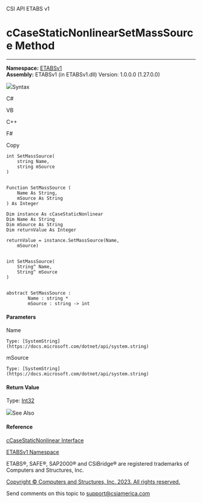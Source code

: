 ﻿

CSI API ETABS v1

# cCaseStaticNonlinearSetMassSource Method  
  
---  
  
**Namespace:** [ETABSv1](2780f1b8-2033-5289-2298-1cdb2a7508d9.htm)  
**Assembly:** ETABSv1 (in ETABSv1.dll) Version: 1.0.0.0 (1.27.0.0)

![](../icons/SectionExpanded.png)Syntax

C#

VB

C++

F#

Copy

    
    
    int SetMassSource(
    	string Name,
    	string mSource
    )
    
    
    Function SetMassSource ( 
    	Name As String,
    	mSource As String
    ) As Integer
    
    Dim instance As cCaseStaticNonlinear
    Dim Name As String
    Dim mSource As String
    Dim returnValue As Integer
    
    returnValue = instance.SetMassSource(Name, 
    	mSource)
    
    
    int SetMassSource(
    	String^ Name, 
    	String^ mSource
    )
    
    
    abstract SetMassSource : 
            Name : string * 
            mSource : string -> int 
    

#### Parameters

Name

    Type: [SystemString](https://docs.microsoft.com/dotnet/api/system.string)  

mSource

    Type: [SystemString](https://docs.microsoft.com/dotnet/api/system.string)  

#### Return Value

Type: [Int32](https://docs.microsoft.com/dotnet/api/system.int32)

![](../icons/SectionExpanded.png)See Also

#### Reference

[cCaseStaticNonlinear Interface](f9b065f8-b096-3a32-1e6d-bdc5420bb195.htm)

[ETABSv1 Namespace](2780f1b8-2033-5289-2298-1cdb2a7508d9.htm)

ETABS®, SAFE®, SAP2000® and CSiBridge® are registered trademarks of Computers
and Structures, Inc.  

[Copyright © Computers and Structures, Inc. 2023. All rights
reserved.](http://www.csiamerica.com)

Send comments on this topic to
[support@csiamerica.com](mailto:support%40csiamerica.com?Subject=CSI%20API%20ETABS%20v1)

